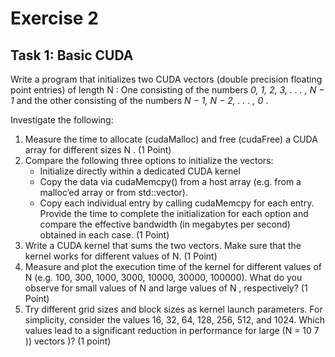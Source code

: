 # Exercise 2

## Task 1: Basic CUDA

Write a program that initializes two CUDA vectors (double precision floating point entries) of length N : One consisting of the numbers *0, 1, 2, 3, . . . , N − 1* and the other consisting of the numbers *N − 1, N − 2, . . . , 0* .

Investigate the following:

1. Measure the time to allocate (cudaMalloc) and free (cudaFree) a CUDA array for different
sizes N . (1 Point)
2. Compare the following three options to initialize the vectors:
    - Initialize directly within a dedicated CUDA kernel
    - Copy the data via cudaMemcpy() from a host array (e.g. from a malloc’ed array or from std::vector<double>).
    - Copy each individual entry by calling cudaMemcpy for each entry.
Provide the time to complete the initialization for each option and compare the effective bandwidth (in megabytes per second) obtained in each case. (1 Point)
3. Write a CUDA kernel that sums the two vectors. Make sure that the kernel works for different
values of N. (1 Point)
4. Measure and plot the execution time of the kernel for different values of N (e.g. 100, 300, 1000, 3000, 10000, 30000, 100000). What do you observe for small values of N and large values of N , respectively? (1 Point)
5. Try different grid sizes and block sizes as kernel launch parameters. For simplicity, consider the values 16, 32, 64, 128, 256, 512, and 1024. Which values lead to a significant reduction in performance for large (N = 10 7 )) vectors )? (1 point)